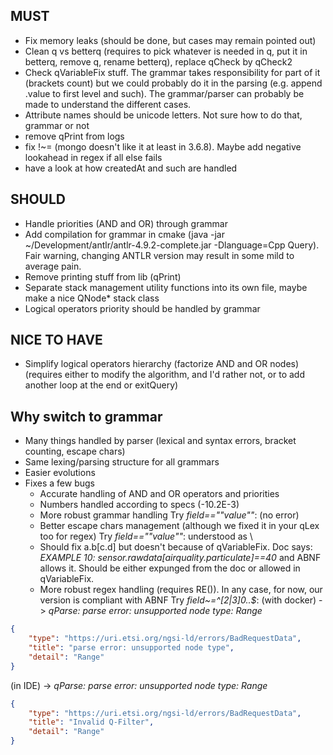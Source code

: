 ## MUST
* Fix memory leaks (should be done, but cases may remain pointed out)
* Clean q vs betterq (requires to pick whatever is needed in q, put it in betterq, remove q, rename betterq), replace qCheck by qCheck2
* Check qVariableFix stuff. The grammar takes responsibility for part of it (brackets count) but we could probably do it in the parsing (e.g. append .value to first level and such). The grammar/parser can probably be made to understand the different cases.
* Attribute names should be unicode letters. Not sure how to do that, grammar or not
* remove qPrint from logs
* fix !~= (mongo doesn't like it at least in 3.6.8). Maybe add negative lookahead in regex if all else fails
* have a look at how createdAt and such are handled 

## SHOULD
* Handle priorities (AND and OR) through grammar
* Add compilation for grammar in cmake (java -jar ~/Development/antlr/antlr-4.9.2-complete.jar -Dlanguage=Cpp Query). Fair warning, changing ANTLR version may result in some mild to average pain.
* Remove printing stuff from lib (qPrint)
* Separate stack management utility functions into its own file, maybe make a nice QNode* stack class 
* Logical operators priority should be handled by grammar
## NICE TO HAVE
* Simplify logical operators hierarchy (factorize AND and OR nodes) (requires either to modify the algorithm, and I'd rather not, or to add another loop at the end or exitQuery)

## Why switch to grammar
* Many things handled by parser (lexical and syntax errors, bracket counting, escape chars)
* Same lexing/parsing structure for all grammars
* Easier evolutions
* Fixes a few bugs 
  * Accurate handling of AND and OR operators and priorities
  * Numbers handled according to specs (-10.2E-3)
  * More robust grammar handling
  Try _field==""value""_:
  (no error)
  * Better escape chars management (although we fixed it in your qLex too for regex)
  Try _field=="\"value\""_: understood as \ 
  * Should fix a.b[c.d] but doesn't because of qVariableFix. Doc says: _EXAMPLE 10: sensor.rawdata[airquality.particulate]==40_ and ABNF allows it. Should be either expunged from the doc or allowed in qVariableFix. 
  * More robust regex handling (requires RE()). In any case, for now, our version is compliant with ABNF
  Try _field~=^[2|3]0..$_:
  (with docker)
  -> _qParse: parse error: unsupported node type: Range_
```json
{
    "type": "https://uri.etsi.org/ngsi-ld/errors/BadRequestData",
    "title": "parse error: unsupported node type",
    "detail": "Range"
}
```
(in IDE)
-> _qParse: parse error: unsupported node type: Range_
```json
{
    "type": "https://uri.etsi.org/ngsi-ld/errors/BadRequestData",
    "title": "Invalid Q-Filter",
    "detail": "Range"
}
```
